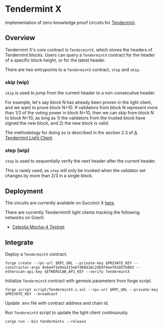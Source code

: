 # Tendermint X
Implementation of zero-knowledge proof circuits for [Tendermint](https://tendermint.com/).

## Overview
Tendermint X's core contract is `TendermintX`, which stores the headers of Tendermint blocks. Users can query a `TendermintX` contract for the header of a specific block height, or for the latest header.

There are two entrypoints to a `TendermintX` contract, `step` and `skip`.

### skip (wip)
`skip` is used to jump from the current header to a non-consecutive header. 

For example, let's say block N has already been proven in the light client, and we want to prove block N+10. If validators from block N represent more than 1/3 of the voting power in block N+10, then we can skip from block N to block N+10, as long as 1) the validators from the trusted block have signed the new block, and 2) the new block is valid.

The methodology for doing so is described in the section 2.3 of [A Tendermint Light Client](https://arxiv.org/pdf/2010.07031.pdf).

### step (wip)
`step` is used to sequentially verify the next header after the current header.

This is rarely used, as `step` will only be invoked when the validator set changes by more than 2/3 in a single block.

## Deployment
The circuits are currently available on Succinct X [here](https://alpha.succinct.xyz/succinctlabs/zkqgb/releases).

There are currently TendermintX light clients tracking the following networks on Goerli:
- [Celestia Mocha-4 Testnet](https://goerli.etherscan.io/address/0x67ea962864cdad3f2202118dc6f65ff510f7bb4d)

## Integrate
Deploy a `TendermintX` contract.
```
forge create --rpc-url $RPC_URL --private-key $PRIVATE_KEY --constructor-args 0x6e4f1e9ea315ebfd69d18c2db974eef6105fb803 --etherscan-api-key $ETHERSCAN_API_KEY --verify TendermintX
```

Initialize `TendermintX` contract with genesis parameters from forge script.
```
forge script script/TendermintX.s.sol --rpc-url $RPC_URL --private-key $PRIVATE_KEY --broadcast
```

Update .env file with contract address and chain id.

Run `TendermintX` script to update the light client continuously.
```
cargo run --bin tendermintx --release
```

